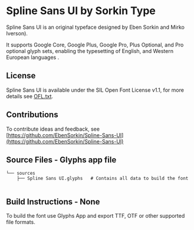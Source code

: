 Spline Sans UI by Sorkin Type
===========================

Spline Sans UI is an original typeface designed by Eben Sorkin and Mirko Iverson).

It supports Google Core, Google Plus, Google Pro, Plus Optional, and Pro optional glyph sets, enabling the typesetting of English, and Western European languages .

License
-------

Spline Sans UI is available under the SIL Open Font License v1.1, for more details see [OFL.txt](OFL.txt).

Contributions
-------------


To contribute ideas and feedback, see [https://github.com/EbenSorkin/Spline-Sans-UI](https://github.com/EbenSorkin/Spline-Sans-UI)


Source Files - Glyphs app file
------------

```
└── sources
    ├── Spline Sans UI.glyphs	# Contains all data to build the font


```

Build Instructions - None
------------------

To build the font use Glyphs App and export TTF, OTF or other supported file formats.
